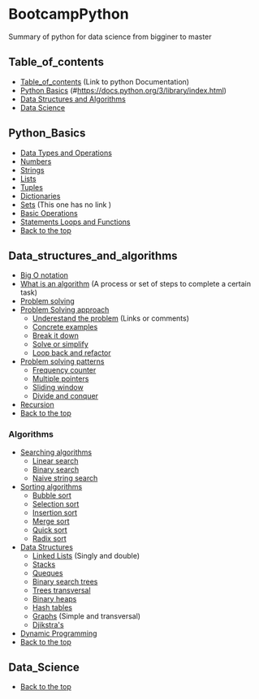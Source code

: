 # BootcampPython
Summary of python for data science from bigginer to master


## Table_of_contents
* [Table_of_contents](https://docs.python.org/3/) (Link to python Documentation)
* [Python Basics](#Python_Basics) (#https://docs.python.org/3/library/index.html)
* [Data Structures and Algorithms](#Data_structures_and_algorithms)
* [Data Science](#Data_science)

## Python_Basics
* [Data Types and Operations]()
 * [Numbers](https://www.tutorialspoint.com/python/python_numbers.htm) 
 * [Strings](https://www.tutorialspoint.com/python/python_strings.htm)
 * [Lists](https://www.tutorialspoint.com/python/python_lists.htm)
 * [Tuples](https://www.tutorialspoint.com/python/python_tuples.htm)
 * [Dictionaries](https://www.tutorialspoint.com/python/python_dictionary.htm)
 * [Sets]() (This one has no link )
 * [Basic Operations](https://www.tutorialspoint.com/python/python_basic_operators.htm)
* [Statements Loops and Functions](https://www.tutorialspoint.com/python/python_loops.htm)
* [Back to the top](#Table_of_contents) 

## Data_structures_and_algorithms
* [Big O notation](#Table_of_contents)
 * [What is an algorithm]() (A process or set of steps to complete a certain task)
* [Problem solving]()
 * [Problem Solving approach]()
   * [Underestand the problem]() (Links or comments)
   * [Concrete examples]()
   * [Break it down]()
   * [Solve or simplify]()
   * [Loop back and refactor]()
 * [Problem solving patterns]()
   * [Frequency counter]()
   * [Multiple pointers]()
   * [Sliding window]()
   * [Divide and conquer]()
* [Recursion]()
* [Back to the top](#Table_of_contents)
### Algorithms
* [Searching algorithms](#Table_of_contents)
  * [Linear search]()
  * [Binary search]()
  * [Naive string search]()
* [Sorting algorithms]()
  * [Bubble sort]()
  * [Selection sort]()
  * [Insertion sort]()
  * [Merge sort]()
  * [Quick sort]()
  * [Radix sort]()
* [Data Structures]()
  * [Linked Lists]() (Singly and double)
  * [Stacks]()
  * [Queques]()
  * [Binary search trees]()
  * [Trees transversal]()
  * [Binary heaps]()
  * [Hash tables]()
  * [Graphs]() (Simple and transversal)
  * [Djikstra's]()
* [Dynamic Programming]()
* [Back to the top](#Table_of_contents)

## Data_Science
* [Back to the top](#Table_of_contents)
